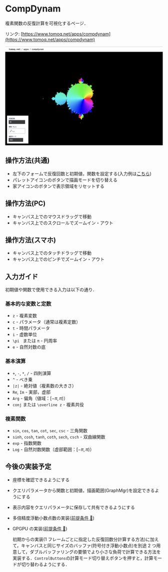 # CompDynam

複素関数の反復計算を可視化するページ．

リンク: [https://www.tomoq.net/apps/compdynam](https://www.tomoq.net/apps/compdynam)

![スクリーンショット](./ss.png)

## 操作方法(共通)

- 左下のフォームで反復回数と初期値，関数を設定する(入力例は[こちら](#入力ガイド))
- パレットアイコンのボタンで描画モードを切り替える
- 家アイコンのボタンで表示領域をリセットする

## 操作方法(PC)

- キャンバス上でのマウスドラッグで移動
- キャンバス上でのスクロールでズームイン・アウト

## 操作方法(スマホ)

- キャンバス上でのタッチドラッグで移動
- キャンバス上でのピンチでズームイン・アウト

## 入力ガイド

初期値や関数で使用できる入力は以下の通り．

### 基本的な変数と定数

- `z` - 複素変数
- `c` - パラメータ（通常は複素定数）
- `t` - 時間パラメータ
- `i` - 虚数単位
- `\pi ` または `π` - 円周率
- `e` - 自然対数の底

### 基本演算

- `+`, `-`, `*`, `/` - 四則演算
- `^` - べき乗
- `|z|` - 絶対値（複素数の大きさ）
- `Re`, `Im` - 実部，虚部
- `Arg` - 偏角（値域：$[-\pi, \pi)$）
- `conj` または `\overline z` - 複素共役

### 複素関数

- `sin`, `cos`, `tan`, `cot`, `sec`, `csc` - 三角関数
- `sinh`, `cosh`, `tanh`, `coth`, `sech`, `csch` - 双曲線関数
- `exp` - 指数関数
- `Log` - 自然対数関数（虚部範囲：$[-\pi, \pi)$）

## 今後の実装予定

- 座標を確認できるようにする

- クエリパラメータから関数と初期値，描画範囲(GraphMgr)を設定できるようにする

- 表示内容をクエリパラメータに保存して共有できるようにする

- 多倍精度浮動小数点数の実装([前提条件 🔗](/README.md#今後の実装予定))

- GPGPU の実装([前提条件 🔗](/README.md#今後の実装予定))

  初期からの実装(1 フレームごとに指定した反復回数分計算する方法)に加えて，キャンバスと同じサイズのバッファ(符号付き浮動小数点)を別途 2 つ用意して，ダブルバッファリングの要領でより小さな負荷で計算できる方法を実装する．`ControlButtons`の計算モード切り替えボタンを押すと，計算モードが切り替わるようにする．
